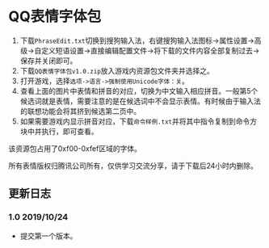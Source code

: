 # QQ表情字体包

1. 下载`PhraseEdit.txt`切换到搜狗输入法，右键搜狗输入法图标->属性设置->高级->自定义短语设置->直接编辑配置文件->将下载的文件内容全部复制过去->保存并关闭即可。
2. 下载`QQ表情字体包v1.0.zip`放入游戏内资源包文件夹并选择之。
3. 打开游戏，选择`选项->语言->强制使用Unicode字体：关`。
4. 查看上面的图片中表情和拼音的对应，切换为中文输入相应拼音。一般第5个候选词就是表情，需要注意的是在候选词中不会显示表情。有时候由于输入法的联想功能会将其挤到候选第二页中。
5. 如果需要游戏内显示拼音对应，下载`命令样例.txt`并将其中指令复制到命令方块中并执行，即可查看。

该资源包占用了0xf00-0xfef区域的字体。

所有表情版权归腾讯公司所有，仅供学习交流分享，请于下载后24小时内删除。

## 更新日志
### 1.0 2019/10/24
+ 提交第一个版本。